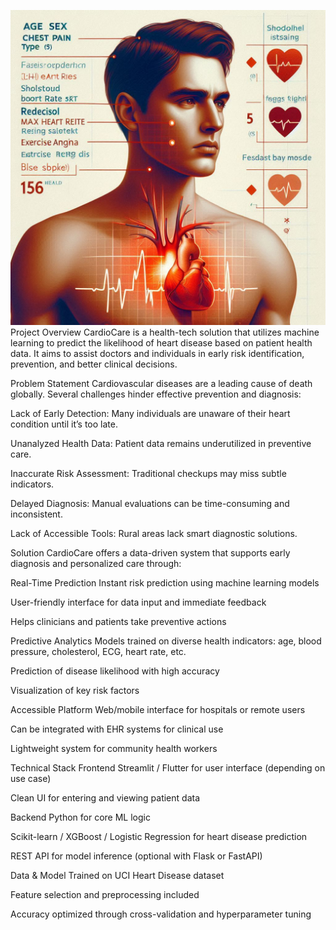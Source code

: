 ![image_alt](https://github.com/Soumya1234SafallyaSahoo/Heart-Disease-Prediction-ML-Model/blob/bd447d1b1379937d248be36a81894a5e548f35dd/_6383e365-595f-4781-a931-2cf711c1ee74.jpg)
Project Overview
CardioCare is a health-tech solution that utilizes machine learning to predict the likelihood of heart disease based on patient health data. It aims to assist doctors and individuals in early risk identification, prevention, and better clinical decisions.

Problem Statement
Cardiovascular diseases are a leading cause of death globally. Several challenges hinder effective prevention and diagnosis:

Lack of Early Detection: Many individuals are unaware of their heart condition until it’s too late.

Unanalyzed Health Data: Patient data remains underutilized in preventive care.

Inaccurate Risk Assessment: Traditional checkups may miss subtle indicators.

Delayed Diagnosis: Manual evaluations can be time-consuming and inconsistent.

Lack of Accessible Tools: Rural areas lack smart diagnostic solutions.

Solution
CardioCare offers a data-driven system that supports early diagnosis and personalized care through:

Real-Time Prediction
Instant risk prediction using machine learning models

User-friendly interface for data input and immediate feedback

Helps clinicians and patients take preventive actions

Predictive Analytics
Models trained on diverse health indicators: age, blood pressure, cholesterol, ECG, heart rate, etc.

Prediction of disease likelihood with high accuracy

Visualization of key risk factors

Accessible Platform
Web/mobile interface for hospitals or remote users

Can be integrated with EHR systems for clinical use

Lightweight system for community health workers

Technical Stack
Frontend
Streamlit / Flutter for user interface (depending on use case)

Clean UI for entering and viewing patient data

Backend
Python for core ML logic

Scikit-learn / XGBoost / Logistic Regression for heart disease prediction

REST API for model inference (optional with Flask or FastAPI)

Data & Model
Trained on UCI Heart Disease dataset

Feature selection and preprocessing included

Accuracy optimized through cross-validation and hyperparameter tuning
